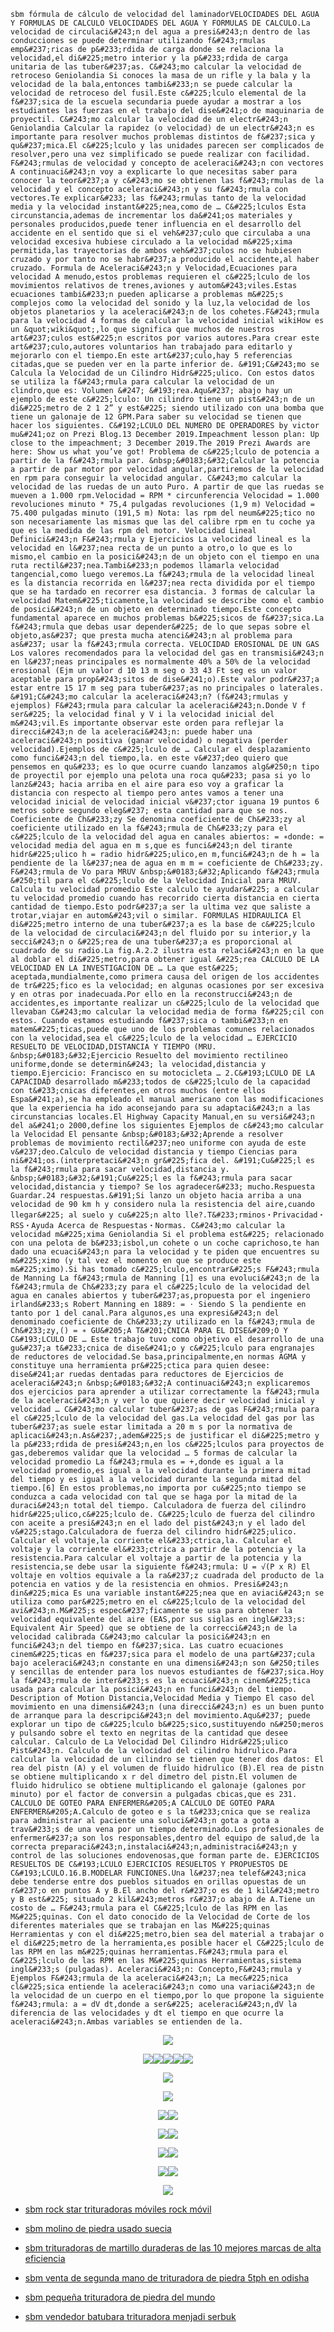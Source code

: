 
```
sbm fórmula de cálculo de velocidad del laminadorVELOCIDADES DEL AGUA Y FORMULAS DE CALCULO VELOCIDADES DEL AGUA Y FORMULAS DE CALCULO.La velocidad de circulaci&#243;n del agua a presi&#243;n dentro de las conducciones se puede determinar utilizando f&#243;rmulas emp&#237;ricas de p&#233;rdida de carga donde se relaciona la velocidad,el di&#225;metro interior y la p&#233;rdida de carga unitaria de las tuber&#237;as. C&#243;mo calcular la velocidad de retroceso Geniolandia Si conoces la masa de un rifle y la bala y la velocidad de la bala,entonces tambi&#233;n se puede calcular la velocidad de retroceso del fusil.Este c&#225;lculo elemental de la f&#237;sica de la escuela secundaria puede ayudar a mostrar a los estudiantes las fuerzas en el trabajo del dise&#241;o de maquinaria de proyectil. C&#243;mo calcular la velocidad de un electr&#243;n Geniolandia Calcular la rapidez (o velocidad) de un electr&#243;n es importante para resolver muchos problemas distintos de f&#237;sica y qu&#237;mica.El c&#225;lculo y las unidades parecen ser complicados de resolver,pero una vez simplificado se puede realizar con facilidad. F&#243;rmulas de velocidad y concepto de aceleraci&#243;n con vectores A continuaci&#243;n voy a explicarte lo que necesitas saber para conocer la teor&#237;a y c&#243;mo se obtienen las f&#243;rmulas de la velocidad y el concepto aceleraci&#243;n y su f&#243;rmula con vectores.Te explicar&#233; las f&#243;rmulas tanto de la velocidad media y la velocidad instant&#225;nea,como de … C&#225;lculos Esta circunstancia,ademas de incrementar los da&#241;os materiales y personales producidos,puede tener influencia en el desarrollo del accidente en el sentido que si el veh&#237;culo que circulaba a una velocidad excesiva hubiese circulado a la velocidad m&#225;xima permitida,las trayectorias de ambos veh&#237;culos no se hubiesen cruzado y por tanto no se habr&#237;a producido el accidente,al haber cruzado. Formula de Aceleraci&#243;n y Velocidad,Ecuaciones para velocidad A menudo,estos problemas requieren el c&#225;lculo de los movimientos relativos de trenes,aviones y autom&#243;viles.Estas ecuaciones tambi&#233;n pueden aplicarse a problemas m&#225;s complejos como la velocidad del sonido y la luz,la velocidad de los objetos planetarios y la aceleraci&#243;n de los cohetes.F&#243;rmula para la velocidad 4 formas de calcular la velocidad inicial wikiHow es un &quot;wiki&quot;,lo que significa que muchos de nuestros art&#237;culos est&#225;n escritos por varios autores.Para crear este art&#237;culo,autores voluntarios han trabajado para editarlo y mejorarlo con el tiempo.En este art&#237;culo,hay 5 referencias citadas,que se pueden ver en la parte inferior de. &#191;C&#243;mo se Calcula la Velocidad de un Cilindro Hidr&#225;ulico. Con estos datos se utiliza la f&#243;rmula para calcular la velocidad de un clindro,que es: Volumen &#247; &#193;rea.Aqu&#237; abajo hay un ejemplo de este c&#225;lculo: Un cilindro tiene un pist&#243;n de un di&#225;metro de 2 1 2” y est&#225; siendo utilizado con una bomba que tiene un galonaje de 12 GPM.Para saber su velocidad se tienen que hacer los siguientes. C&#192;LCULO DEL NUMERO DE OPERADORES by victor mu&#241;oz on Prezi Blog.13 December 2019.Impeachment lesson plan: Up close to the impeachment; 3 December 2019.The 2019 Prezi Awards are here: Show us what you’ve got! Problema de c&#225;lculo de potencia a partir de la f&#243;rmula par. &nbsp;&#0183;&#32;Calcular la potencia a partir de par motor por velocidad angular,partiremos de la velocidad en rpm para conseguir la velocidad angular. C&#243;mo calcular la velocidad de las ruedas de un auto Puro. A partir de que las ruedas se mueven a 1.000 rpm.Velocidad = RPM * circunferencia Velocidad = 1.000 revoluciones minuto * 75,4 pulgadas revoluciones (1,9 m) Velocidad = 75.400 pulgadas minuto (191,5 m) Nota: las rpm del neum&#225;tico no son necesariamente las mismas que las del calibre rpm en tu coche ya que es la medida de las rpm del motor. Velocidad Lineal Definici&#243;n F&#243;rmula y Ejercicios La velocidad lineal es la velocidad en l&#237;nea recta de un punto a otro,o lo que es lo mismo,el cambio en la posici&#243;n de un objeto con el tiempo en una ruta rectil&#237;nea.Tambi&#233;n podemos llamarla velocidad tangencial,como luego veremos.La f&#243;rmula de la velocidad lineal es la distancia recorrida en l&#237;nea recta dividida por el tiempo que se ha tardado en recorrer esa distancia. 3 formas de calcular la velocidad Matem&#225;ticamente,la velocidad se describe como el cambio de posici&#243;n de un objeto en determinado tiempo.Este concepto fundamental aparece en muchos problemas b&#225;sicos de f&#237;sica.La f&#243;rmula que debas usar depender&#225; de lo que sepas sobre el objeto,as&#237; que presta mucha atenci&#243;n al problema para as&#237; usar la f&#243;rmula correcta. VELOCIDAD EROSIONAL DE UN GAS Los valores recomendados para la velocidad del gas en transmisi&#243;n en l&#237;neas principales es normalmente 40% a 50% de la velocidad erosional (Ejm un valor d 10 13 m seg o 33 43 Ft seg es un valor aceptable para prop&#243;sitos de dise&#241;o).Este valor podr&#237;a estar entre 15 17 m seg para tuber&#237;as no principales o laterales. &#191;C&#243;mo calcular la aceleraci&#243;n? (f&#243;rmulas y ejemplos) F&#243;rmula para calcular la aceleraci&#243;n.Donde V f ser&#225; la velocidad final y V i la velocidad inicial del m&#243;vil.Es importante observar este orden para reflejar la direcci&#243;n de la aceleraci&#243;n: puede haber una aceleraci&#243;n positiva (ganar velocidad) o negativa (perder velocidad).Ejemplos de c&#225;lculo de … Calcular el desplazamiento como funci&#243;n del tiempo,la. en este v&#237;deo quiero que pensemos en qu&#233; es lo que ocurre cuando lanzamos alg&#250;n tipo de proyectil por ejemplo una pelota una roca qu&#233; pasa si yo lo lanz&#243; hacia arriba en el aire para eso voy a graficar la distancia con respecto al tiempo pero antes vamos a tener una velocidad inicial de velocidad inicial v&#237;ctor iguana 19 puntos 6 metros sobre segundo eleg&#237; esta cantidad para que se nos. Coeficiente de Ch&#233;zy Se denomina coeficiente de Ch&#233;zy al coeficiente utilizado en la f&#243;rmula de Ch&#233;zy para el c&#225;lculo de la velocidad del agua en canales abiertos: = ∗donde: = velocidad media del agua en m s,que es funci&#243;n del tirante hidr&#225;ulico h = radio hidr&#225;ulico,en m,funci&#243;n de h = la pendiente de la l&#237;nea de agua en m m = coeficiente de Ch&#233;zy. F&#243;rmula de Vo para MRUV &nbsp;&#0183;&#32;Aplicando f&#243;rmula &#250;til para el c&#225;lculo de la Velocidad Inicial para MRUV. Calcula tu velocidad promedio Este calculo te ayudar&#225; a calcular tu velocidad promedio cuando has recorrido cierta distancia en cierta cantidad de tiempo.Esto podr&#237;a ser la ultima vez que saliste a trotar,viajar en autom&#243;vil o similar. FORMULAS HIDRAULICA El di&#225;metro interno de una tuber&#237;a es la base de c&#225;lculo de la velocidad de circulaci&#243;n del fluido por su interior,y la secci&#243;n o &#225;rea de una tuber&#237;a es proporcional al cuadrado de su radio.La fig.A.2.2 ilustra esta relaci&#243;n en la que al doblar el di&#225;metro,para obtener igual &#225;rea CALCULO DE LA VELOCIDAD EN LA INVESTIGACION DE … La que est&#225; aceptada,mundialmente,como primera causa del origen de los accidentes de tr&#225;fico es la velocidad; en algunas ocasiones por ser excesiva y en otras por inadecuada.Por ello en la reconstrucci&#243;n de accidentes,es importante realizar un c&#225;lculo de la velocidad que llevaban C&#243;mo calcular la velocidad media de forma f&#225;cil con estos. Cuando estamos estudiando f&#237;sica o tambi&#233;n en matem&#225;ticas,puede que uno de los problemas comunes relacionados con la velocidad,sea el c&#225;lculo de la velocidad … EJERCICIO RESUELTO DE VELOCIDAD,DISTANCIA Y TIEMPO (MRU. &nbsp;&#0183;&#32;Ejercicio Resuelto del movimiento rectilineo uniforme,donde se determin&#243; la velocidad,distancia y tiempo.Ejercicio: Francisco en su motocicleta … 2.C&#193;LCULO DE LA CAPACIDAD desarrollado m&#233;todos de c&#225;lculo de la capacidad con t&#233;cnicas diferentes,en otros muchos (entre ellos Espa&#241;a),se ha empleado el manual americano con las modificaciones que la experiencia ha ido aconsejando para su adaptaci&#243;n a las circunstancias locales.El Highway Capacity Manual,en su versi&#243;n del a&#241;o 2000,define los siguientes Ejemplos de c&#243;mo calcular la Velocidad El pensante &nbsp;&#0183;&#32;Aprende a resolver problemas de movimiento rectil&#237;neo uniforme con ayuda de este v&#237;deo.Calculo de velocidad distancia y tiempo Ciencias para ni&#241;os.(interpretaci&#243;n gr&#225;fica del. &#191;Cu&#225;l es la f&#243;rmula para sacar velocidad,distancia y. &nbsp;&#0183;&#32;&#191;Cu&#225;l es la f&#243;rmula para sacar velocidad,distancia y tiempo? Se los agradecer&#233; mucho.Respuesta Guardar.24 respuestas.&#191;Si lanzo un objeto hacia arriba a una velocidad de 90 km h y considero nula la resistencia del aire,cuando llegar&#225; al suelo y cu&#225;n alto lle?.T&#233;rminos・Privacidad・RSS・Ayuda Acerca de Respuestas・Normas. C&#243;mo calcular la velocidad m&#225;xima Geniolandia Si el problema est&#225; relacionado con una pelota de b&#233;isbol,un cohete o un coche caprichoso,te han dado una ecuaci&#243;n para la velocidad y te piden que encuentres su m&#225;ximo (y tal vez el momento en que se produce este m&#225;ximo).Si has tomado c&#225;lculo,encontrar&#225;s F&#243;rmula de Manning La f&#243;rmula de Manning [1] es una evoluci&#243;n de la f&#243;rmula de Ch&#233;zy para el c&#225;lculo de la velocidad del agua en canales abiertos y tuber&#237;as,propuesta por el ingeniero irland&#233;s Robert Manning en 1889: = ⋅ Siendo S la pendiente en tanto por 1 del canal.Para algunos,es una expresi&#243;n del denominado coeficiente de Ch&#233;zy utilizado en la f&#243;rmula de Ch&#233;zy,() = ∗ GU&#205;A T&#201;CNICA PARA EL DISE&#209;O Y C&#193;LCULO DE … Este trabajo tuvo como objetivo el desarrollo de una gu&#237;a t&#233;cnica de dise&#241;o y c&#225;lculo para engranajes de reductores de velocidad.Se basa,principalmente,en normas AGMA y constituye una herramienta pr&#225;ctica para quien desee: dise&#241;ar ruedas dentadas para reductores de Ejercicios de aceleraci&#243;n &nbsp;&#0183;&#32;A continuaci&#243;n explicaremos dos ejercicios para aprender a utilizar correctamente la f&#243;rmula de la aceleraci&#243;n y ver lo que quiere decir velocidad inicial y velocidad … C&#243;mo calcular tuber&#237;as de gas F&#243;rmula para el c&#225;lculo de la velocidad del gas.La velocidad del gas por las tuber&#237;as suele estar limitada a 20 m s por la normativa de aplicaci&#243;n.As&#237;,adem&#225;s de justificar el di&#225;metro y la p&#233;rdida de presi&#243;n,en los c&#225;lculos para proyectos de gas,deberemos validar que la velocidad … 5 formas de calcular la velocidad promedio La f&#243;rmula es = +,donde es igual a la velocidad promedio,es igual a la velocidad durante la primera mitad del tiempo y es igual a la velocidad durante la segunda mitad del tiempo.[6] En estos problemas,no importa por cu&#225;nto tiempo se conduzca a cada velocidad con tal que se haga por la mitad de la duraci&#243;n total del tiempo. Calculadora de fuerza del cilindro hidr&#225;ulico,c&#225;lculo de. C&#225;lculo de fuerza del cilindro con aceite a presi&#243;n en el lado del pist&#243;n y el lado del v&#225;stago.Calculadora de fuerza del cilindro hidr&#225;ulico. Calcular el voltaje,la corriente el&#233;ctrica,la. Calcular el voltaje y la corriente el&#233;ctrica a partir de la potencia y la resistencia.Para calcular el voltaje a partir de la potencia y la resistencia,se debe usar la siguiente f&#243;rmula: U = √(P x R) El voltaje en voltios equivale a la ra&#237;z cuadrada del producto de la potencia en vatios y de la resistencia en ohmios. Presi&#243;n din&#225;mica Es una variable instant&#225;nea que en aviaci&#243;n se utiliza como par&#225;metro en el c&#225;lculo de la velocidad del avi&#243;n.M&#225;s espec&#237;ficamente se usa para obtener la velocidad equivalente del aire (EAS,por sus siglas en ingl&#233;s: Equivalent Air Speed) que se obtiene de la correcci&#243;n de la velocidad calibrada C&#243;mo calcular la posici&#243;n en funci&#243;n del tiempo en f&#237;sica. Las cuatro ecuaciones cinem&#225;ticas en f&#237;sica para el modelo de una part&#237;cula bajo aceleraci&#243;n constante en una dimensi&#243;n son &#250;tiles y sencillas de entender para los nuevos estudiantes de f&#237;sica.Hoy la f&#243;rmula de inter&#233;s es la ecuaci&#243;n cinem&#225;tica usada para calcular la posici&#243;n en funci&#243;n del tiempo. Description of Motion Distancia,Velocidad Media y Tiempo El caso del movimiento en una dimensi&#243;n (una direcci&#243;n) es un buen punto de arranque para la descripci&#243;n del movimiento.Aqu&#237; puede explorar un tipo de c&#225;lculo b&#225;sico,sustituyendo n&#250;meros y pulsando sobre el texto en negritas de la cantidad que desee calcular. Calculo de La Velocidad Del Cilindro Hidr&#225;ulico Pist&#243;n. Calculo de la velocidad del cilindro hidrulico.Para calcular la velocidad de un cilindro se tienen que tener dos datos: El rea del pistn (A) y el volumen de fluido hidrulico (B).El rea de pistn se obtiene multiplicando x r del dimetro del pistn.El volumen de fluido hidrulico se obtiene multiplicando el galonaje (galones por minuto) por el factor de conversin a pulgadas cbicas,que es 231. CALCULO DE GOTEO PARA ENFERMER&#205;A CALCULO DE GOTEO PARA ENFERMER&#205;A.Calculo de goteo e s la t&#233;cnica que se realiza para administrar al paciente una soluci&#243;n gota a gota a trav&#233;s de una vena por un tiempo determinado.Los profesionales de enfermer&#237;a son los responsables,dentro del equipo de salud,de la correcta preparaci&#243;n,instalaci&#243;n,administraci&#243;n y control de las soluciones endovenosas,que forman parte de. EJERCICIOS RESUELTOS DE C&#193;LCULO EJERCICIOS RESUELTOS Y PROPUESTOS DE C&#193;LCULO.16.B.MODELAR FUNCIONES.Una l&#237;nea telef&#243;nica debe tenderse entre dos pueblos situados en orillas opuestas de un r&#237;o en puntos A y B.El ancho del r&#237;o es de 1 kil&#243;metro y B est&#225; situado 2 kil&#243;metros r&#237;o abajo de A.Tiene un costo de … F&#243;rmula para el C&#225;lculo de las RPM en las M&#225;quinas. Con el dato conocido de la Velocidad de Corte de los diferentes materiales que se trabajan en las M&#225;quinas Herramientas y con el di&#225;metro,bien sea del material a trabajar o el di&#225;metro de la herramienta,es posible hacer el C&#225;lculo de las RPM en las m&#225;quinas herramientas.F&#243;rmula para el C&#225;lculo de las RPM en las M&#225;quinas Herramientas,sistema ingl&#233;s (pulgadas). Aceleraci&#243;n: Concepto,F&#243;rmula y Ejemplos F&#243;rmula de la aceleraci&#243;n; La mec&#225;nica cl&#225;sica entiende la aceleraci&#243;n como una variaci&#243;n de la velocidad de un cuerpo en el tiempo,por lo que propone la siguiente f&#243;rmula: a = dV dt,donde a ser&#225; aceleraci&#243;n,dV la diferencia de las velocidades y dt el tiempo en que ocurre la aceleraci&#243;n.Ambas variables se entienden de la. 
```

<div align="center">

<a href="https://es-crusher.shibang-china.com/github&k=sbm+f%C3%B3rmula+de+c%C3%A1lculo+de+velocidad+del+laminador"><img src="https://static.shibang-china.com/es/crusher/logo.jpg"></a>

<a href="https://es-crusher.shibang-china.com/github&k=sbm+f%C3%B3rmula+de+c%C3%A1lculo+de+velocidad+del+laminador"><img src="https://static.shibang-china.com/es/crusher/index.jpg"></a><a href="https://es-crusher.shibang-china.com/material.htmlgithub&k=sbm+f%C3%B3rmula+de+c%C3%A1lculo+de+velocidad+del+laminador"><img src="https://static.shibang-china.com/es/crusher/material.jpg"></a><a href="https://es-crusher.shibang-china.com/application.htmlgithub&k=sbm+f%C3%B3rmula+de+c%C3%A1lculo+de+velocidad+del+laminador"><img src="https://static.shibang-china.com/es/crusher/application.jpg"></a><a href="https://es-crusher.shibang-china.com/aboutus.htmlgithub&k=sbm+f%C3%B3rmula+de+c%C3%A1lculo+de+velocidad+del+laminador"><img src="https://static.shibang-china.com/es/crusher/aboutus.jpg"></a><a href="https://es-crusher.shibang-china.com/contact.htmlgithub&k=sbm+f%C3%B3rmula+de+c%C3%A1lculo+de+velocidad+del+laminador"><img src="https://static.shibang-china.com/es/crusher/contact.jpg"></a>

<a href="https://es-crusher.shibang-china.com/github&k=sbm+f%C3%B3rmula+de+c%C3%A1lculo+de+velocidad+del+laminador"><img src="https://static.shibang-china.com/es/crusher/banner.jpg"></a>

<a href="https://swt.shibang-china.com/github&k=sbm+f%C3%B3rmula+de+c%C3%A1lculo+de+velocidad+del+laminador"><img src="https://static.shibang-china.com/es/crusher/text.jpg"></a>

<a href="https://swt.shibang-china.com/github&k=sbm+f%C3%B3rmula+de+c%C3%A1lculo+de+velocidad+del+laminador"><img src="https://static.shibang-china.com/es/crusher/chat.jpg"></a><a href="https://es-crusher.shibang-china.com/contact.htmlgithub&k=sbm+f%C3%B3rmula+de+c%C3%A1lculo+de+velocidad+del+laminador"><img src="https://static.shibang-china.com/es/crusher/message.jpg"></a>

<a href="https://es-crusher.shibang-china.com/products/pe.htmlgithub&k=sbm+f%C3%B3rmula+de+c%C3%A1lculo+de+velocidad+del+laminador"><img src="https://static.shibang-china.com/es/crusher/pe.jpg"></a><a href="https://es-crusher.shibang-china.com/products/pf.htmlgithub&k=sbm+f%C3%B3rmula+de+c%C3%A1lculo+de+velocidad+del+laminador"><img src="https://static.shibang-china.com/es/crusher/pf.jpg"></a>

<a href="https://es-crusher.shibang-china.com/products/hpt.htmlgithub&k=sbm+f%C3%B3rmula+de+c%C3%A1lculo+de+velocidad+del+laminador"><img src="https://static.shibang-china.com/es/crusher/hpt.jpg"></a><a href="https://es-crusher.shibang-china.com/products/vsi.htmlgithub&k=sbm+f%C3%B3rmula+de+c%C3%A1lculo+de+velocidad+del+laminador"><img src="https://static.shibang-china.com/es/crusher/vsi.jpg"></a>

<a href="https://es-crusher.shibang-china.com/products/klv.htmlgithub&k=sbm+f%C3%B3rmula+de+c%C3%A1lculo+de+velocidad+del+laminador"><img src="https://static.shibang-china.com/es/crusher/klv.jpg"></a><a href="https://es-crusher.shibang-china.com/products/portable.htmlgithub&k=sbm+f%C3%B3rmula+de+c%C3%A1lculo+de+velocidad+del+laminador"><img src="https://static.shibang-china.com/es/crusher/portable.jpg"></a>

<a href="https://swt.shibang-china.com/github&k=sbm+f%C3%B3rmula+de+c%C3%A1lculo+de+velocidad+del+laminador"><img src="https://static.shibang-china.com/es/crusher/case.jpg"></a>

</div>


* [sbm rock star trituradoras móviles rock móvil](sbm%20rock%20star%20trituradoras%20m%C3%B3viles%20rock%20m%C3%B3vil.md)

* [sbm molino de piedra usado suecia](sbm%20molino%20de%20piedra%20usado%20suecia.md)

* [sbm trituradoras de martillo duraderas de las 10 mejores marcas de alta eficiencia](sbm%20trituradoras%20de%20martillo%20duraderas%20de%20las%2010%20mejores%20marcas%20de%20alta%20eficiencia.md)

* [sbm venta de segunda mano de trituradora de piedra 5tph en odisha](sbm%20venta%20de%20segunda%20mano%20de%20trituradora%20de%20piedra%205tph%20en%20odisha.md)

* [sbm pequeña trituradora de piedra del mundo](sbm%20peque%C3%B1a%20trituradora%20de%20piedra%20del%20mundo.md)

* [sbm vendedor batubara trituradora menjadi serbuk](sbm%20vendedor%20batubara%20trituradora%20menjadi%20serbuk.md)